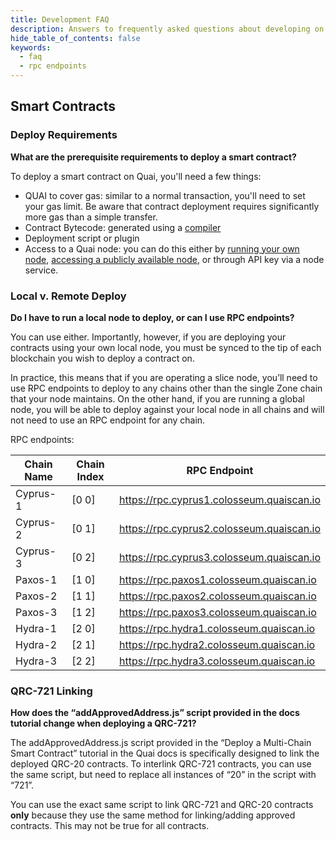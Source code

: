 ```yaml
---
title: Development FAQ
description: Answers to frequently asked questions about developing on Quai Network.
hide_table_of_contents: false
keywords:
  - faq
  - rpc endpoints
---
```


## Smart Contracts

### Deploy Requirements

**What are the prerequisite requirements to deploy a smart contract?**

To deploy a smart contract on Quai, you'll need a few things:

- QUAI to cover gas: similar to a normal transaction, you'll need to set your gas limit. Be aware that contract deployment requires significantly more gas than a simple transfer.
- Contract Bytecode: generated using a [compiler](https://www.alchemy.com/overviews/solidity-compiler)
- Deployment script or plugin
- Access to a Quai node: you can do this either by [running your own node](../participate/node/start-a-node.md), [accessing a publicly available node](./networks.md), or through API key via a node service.

### Local v. Remote Deploy

**Do I have to run a local node to deploy, or can I use RPC endpoints?**

You can use either. Importantly, however, if you are deploying your contracts using your own local node, you must be synced to the tip of each blockchain you wish to deploy a contract on.

In practice, this means that if you are operating a slice node, you’ll need to use RPC endpoints to deploy to any chains other than the single Zone chain that your node maintains. On the other hand, if you are running a global node, you will be able to deploy against your local node in all chains and will not need to use an RPC endpoint for any chain.

RPC endpoints:

| Chain Name | Chain Index | RPC Endpoint                              |
| ---------- | ----------- | ----------------------------------------- |
| Cyprus-1   | [0 0]       | https://rpc.cyprus1.colosseum.quaiscan.io |
| Cyprus-2   | [0 1]       | https://rpc.cyprus2.colosseum.quaiscan.io |
| Cyprus-3   | [0 2]       | https://rpc.cyprus3.colosseum.quaiscan.io |
| Paxos-1    | [1 0]       | https://rpc.paxos1.colosseum.quaiscan.io  |
| Paxos-2    | [1 1]       | https://rpc.paxos2.colosseum.quaiscan.io  |
| Paxos-3    | [1 2]       | https://rpc.paxos3.colosseum.quaiscan.io  |
| Hydra-1    | [2 0]       | https://rpc.hydra1.colosseum.quaiscan.io  |
| Hydra-2    | [2 1]       | https://rpc.hydra2.colosseum.quaiscan.io  |
| Hydra-3    | [2 2]       | https://rpc.hydra3.colosseum.quaiscan.io  |

### QRC-721 Linking

**How does the “addApprovedAddress.js” script provided in the docs tutorial change when deploying a QRC-721?**

The addApprovedAddress.js script provided in the “Deploy a Multi-Chain Smart Contract” tutorial in the Quai docs is specifically designed to link the deployed QRC-20 contracts. To interlink QRC-721 contracts, you can use the same script, but need to replace all instances of “20” in the script with “721”.

You can use the exact same script to link QRC-721 and QRC-20 contracts **only** because they use the same method for linking/adding approved contracts. This may not be true for all contracts.
